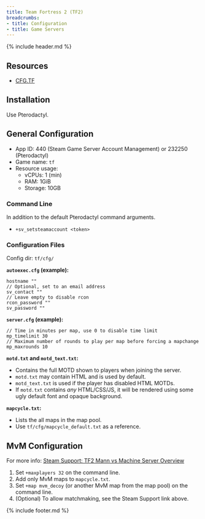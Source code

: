 ```yaml
---
title: Team Fortress 2 (TF2)
breadcrumbs:
- title: Configuration
- title: Game Servers
---
```

{% include header.md %}

## Resources

- [CFG.TF](https://cfg.tf/)

## Installation

Use Pterodactyl.

## General Configuration

- App ID: 440 (Steam Game Server Account Management) or 232250 (Pterodactyl)
- Game name: `tf`
- Resource usage:
    - vCPUs: 1 (min)
    - RAM: 1GiB
    - Storage: 10GB

### Command Line

In addition to the default Pterodactyl command arguments.

- `+sv_setsteamaccount <token>`

### Configuration Files

Config dir: `tf/cfg/`

**`autoexec.cfg` (example):**

```
hostname ""
// Optional, set to an email address
sv_contact ""
// Leave empty to disable rcon
rcon_password ""
sv_password ""
```

**`server.cfg` (example):**

```
// Time in minutes per map, use 0 to disable time limit
mp_timelimit 30
// Maximum number of rounds to play per map before forcing a mapchange
mp_maxrounds 10
```

**`motd.txt` and `motd_text.txt`:**

- Contains the full MOTD shown to players when joining the server.
- `motd.txt` may contain HTML and is used by default.
- `motd_text.txt` is used if the player has disabled HTML MOTDs.
- If `motd.txt` contains *any* HTML/CSS/JS, it will be rendered using some ugly default font and opaque background.

**`mapcycle.txt`:**

- Lists the all maps in the map pool.
- Use `tf/cfg/mapcycle_default.txt` as a reference.

## MvM Configuration

For more info: [Steam Support: TF2 Mann vs Machine Server Overview](https://support.steampowered.com/kb_article.php?ref=6656-IAZN-7933)

1. Set `+maxplayers 32` on the command line.
1. Add only MvM maps to `mapcycle.txt`.
1. Set `+map mvm_decoy` (or another MvM map from the map pool) on the command line.
1. (Optional) To allow matchmaking, see the Steam Support link above.

{% include footer.md %}
